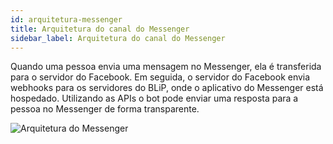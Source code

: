```yaml
---
id: arquitetura-messenger
title: Arquitetura do canal do Messenger
sidebar_label: Arquitetura do canal do Messenger
---
```


Quando uma pessoa envia uma mensagem no Messenger, ela é transferida para o servidor do Facebook. Em seguida, o servidor do Facebook envia webhooks para os servidores do BLiP, onde o aplicativo do Messenger está hospedado. Utilizando as APIs o bot pode enviar uma resposta para a pessoa no Messenger de forma transparente.

![Arquitetura do Messenger](/img/channels/messenger/arquitetura-messenger-1.png)

<!-- Rating frame -->
<script type="text/javascript" src="/scripts/rating.js"></script>